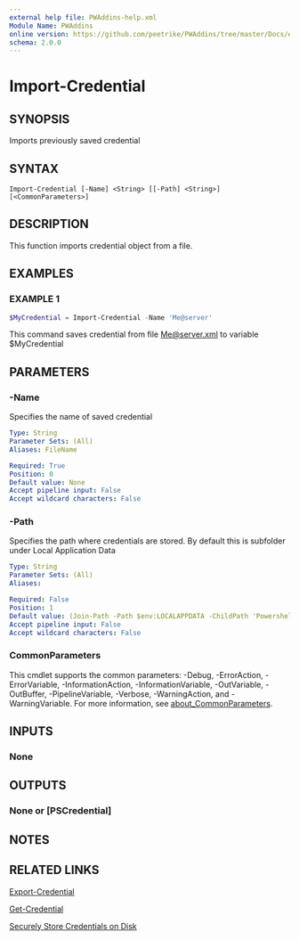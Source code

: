 ```yaml
---
external help file: PWAddins-help.xml
Module Name: PWAddins
online version: https://github.com/peetrike/PWAddins/tree/master/Docs/en-US/Import-Credential.md
schema: 2.0.0
---
```


# Import-Credential

## SYNOPSIS

Imports previously saved credential

## SYNTAX

```
Import-Credential [-Name] <String> [[-Path] <String>] [<CommonParameters>]
```

## DESCRIPTION

This function imports credential object from a file.

## EXAMPLES

### EXAMPLE 1

```powershell
$MyCredential = Import-Credential -Name 'Me@server'
```

This command saves credential from file Me@server.xml to variable $MyCredential

## PARAMETERS

### -Name

Specifies the name of saved credential

```yaml
Type: String
Parameter Sets: (All)
Aliases: FileName

Required: True
Position: 0
Default value: None
Accept pipeline input: False
Accept wildcard characters: False
```

### -Path

Specifies the path where credentials are stored.
By default this is subfolder under Local Application Data

```yaml
Type: String
Parameter Sets: (All)
Aliases:

Required: False
Position: 1
Default value: (Join-Path -Path $env:LOCALAPPDATA -ChildPath 'Powershell')
Accept pipeline input: False
Accept wildcard characters: False
```

### CommonParameters
This cmdlet supports the common parameters: -Debug, -ErrorAction, -ErrorVariable, -InformationAction, -InformationVariable, -OutVariable, -OutBuffer, -PipelineVariable, -Verbose, -WarningAction, and -WarningVariable. For more information, see [about_CommonParameters](http://go.microsoft.com/fwlink/?LinkID=113216).

## INPUTS

### None

## OUTPUTS

### None or [PSCredential]

## NOTES

## RELATED LINKS

[Export-Credential](Export-Credential.md)

[Get-Credential](https://docs.microsoft.com/powershell/module/microsoft.powershell.security/get-credential)

[Securely Store Credentials on Disk](http://www.powershellcookbook.com/recipe/PukO/securely-store-credentials-on-disk)
